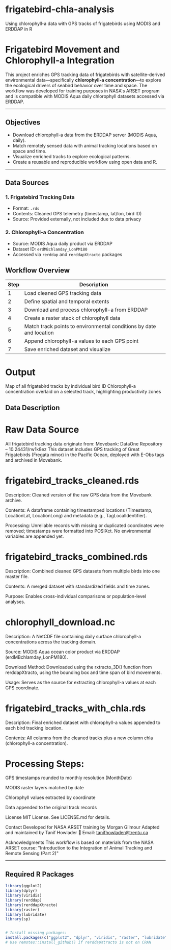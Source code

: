 # frigatebird-chla-analysis
Using chlorophyll-a data with GPS tracks of frigatebirds using MODIS and ERDDAP in R


# Frigatebird Movement and Chlorophyll-a Integration

This project enriches GPS tracking data of frigatebirds with satellite-derived environmental data—specifically **chlorophyll-a concentration**—to explore the ecological drivers of seabird behavior over time and space. The workflow was developed for training purposes in NASA's ARSET program and is compatible with MODIS Aqua daily chlorophyll datasets accessed via ERDDAP.

---

## Objectives

- Download chlorophyll-a data from the ERDDAP server (MODIS Aqua, daily).
- Match remotely sensed data with animal tracking locations based on space and time.
- Visualize enriched tracks to explore ecological patterns.
- Create a reusable and reproducible workflow using open data and R.

---

## Data Sources

### 1. **Frigatebird Tracking Data**
- Format: `.rds`
- Contents: Cleaned GPS telemetry (timestamp, lat/lon, bird ID)
- Source: Provided externally, not included due to data privacy

### 2. **Chlorophyll-a Concentration**
- Source: MODIS Aqua daily product via ERDDAP
- Dataset ID: `erdMBchlamday_LonPM180`
- Accessed via `rerddap` and `rerddapXtracto` packages

## Workflow Overview

| Step | Description                                                         |
| ---- | ------------------------------------------------------------------- |
| 1    | Load cleaned GPS tracking data                                      |
| 2    | Define spatial and temporal extents                                 |
| 3    | Download and process chlorophyll-a from ERDDAP                      |
| 4    | Create a raster stack of chlorophyll data                           |
| 5    | Match track points to environmental conditions by date and location |
| 6    | Append chlorophyll-a values to each GPS point                       |
| 7    | Save enriched dataset and visualize                                 |


# Output

Map of all frigatebird tracks by individual bird ID
Chlorophyll-a concentration overlaid on a selected track, highlighting productivity zones


## Data Description
# Raw Data Source
All frigatebird tracking data originate from:
Movebank: DataOne Repository – 10.24431/rw1k8ez
This dataset includes GPS tracking of Great Frigatebirds (Fregata minor) in the Pacific Ocean, deployed with E-Obs tags and archived in Movebank.

# frigatebird_tracks_cleaned.rds
Description: Cleaned version of the raw GPS data from the Movebank archive.

Contents: A dataframe containing timestamped locations (Timestamp, LocationLat, LocationLong) and metadata (e.g., TagLocalIdentifier).

Processing: Unreliable records with missing or duplicated coordinates were removed; timestamps were formatted into POSIXct. No environmental variables are appended yet.

#  frigatebird_tracks_combined.rds
Description: Combined cleaned GPS datasets from multiple birds into one master file.

Contents: A merged dataset with standardized fields and time zones.

Purpose: Enables cross-individual comparisons or population-level analyses.

#  chlorophyll_download.nc
Description: A NetCDF file containing daily surface chlorophyll-a concentrations across the tracking domain.

Source: MODIS Aqua ocean color product via ERDDAP (erdMBchlamday_LonPM180).

Download Method: Downloaded using the rxtracto_3D() function from rerddapXtracto, using the bounding box and time span of bird movements.

Usage: Serves as the source for extracting chlorophyll-a values at each GPS coordinate.

#  frigatebird_tracks_with_chla.rds
Description: Final enriched dataset with chlorophyll-a values appended to each bird tracking location.

Contents: All columns from the cleaned tracks plus a new column chla (chlorophyll-a concentration).

#  Processing Steps:

GPS timestamps rounded to monthly resolution (MonthDate)

MODIS raster layers matched by date

Chlorophyll values extracted by coordinate

Data appended to the original track records

License
MIT License. See LICENSE.md for details.

Contact
Developed for NASA ARSET training by Morgan Gilmour
Adapted and maintained by Tanif Howlader
📧 Email: tanifhowlader@trentu.ca

Acknowledgments
This workflow is based on materials from the NASA ARSET course:
"Introduction to the Integration of Animal Tracking and Remote Sensing (Part 2)"




---

## Required R Packages

```r
library(ggplot2)
library(dplyr)
library(viridis)
library(rerddap)
library(rerddapXtracto)
library(raster)
library(lubridate)
library(sp)


# Install missing packages:
install.packages(c("ggplot2", "dplyr", "viridis", "raster", "lubridate", "sp"))
# Use remotes::install_github() if rerddapXtracto is not on CRAN












